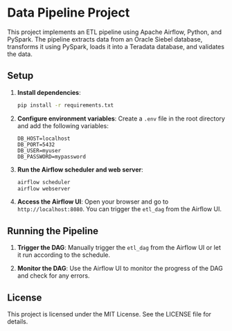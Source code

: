 # Data Pipeline Project

This project implements an ETL pipeline using Apache Airflow, Python, and PySpark. The pipeline extracts data from an Oracle Siebel database, transforms it using PySpark, loads it into a Teradata database, and validates the data.

## Setup

1. **Install dependencies**:
    ```bash
    pip install -r requirements.txt
    ```

2. **Configure environment variables**:
    Create a `.env` file in the root directory and add the following variables:
    ```
    DB_HOST=localhost
    DB_PORT=5432
    DB_USER=myuser
    DB_PASSWORD=mypassword
    ```

3. **Run the Airflow scheduler and web server**:
    ```bash
    airflow scheduler
    airflow webserver
    ```

4. **Access the Airflow UI**:
    Open your browser and go to `http://localhost:8080`. You can trigger the `etl_dag` from the Airflow UI.

## Running the Pipeline

1. **Trigger the DAG**:
    Manually trigger the `etl_dag` from the Airflow UI or let it run according to the schedule.

2. **Monitor the DAG**:
    Use the Airflow UI to monitor the progress of the DAG and check for any errors.

## License

This project is licensed under the MIT License. See the LICENSE file for details.
